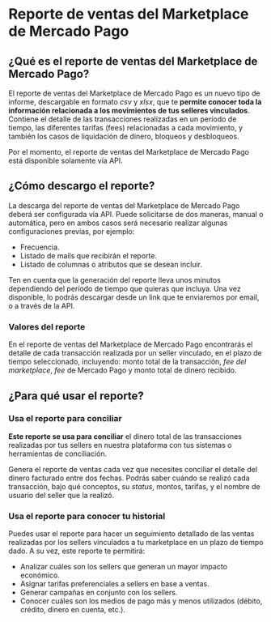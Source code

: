 # Reporte de ventas del Marketplace de Mercado Pago

## ¿Qué es el reporte de ventas del Marketplace de Mercado Pago?

El reporte de ventas del Marketplace de Mercado Pago es un nuevo tipo de informe, descargable en formato *csv* y *xlsx*, que te **permite conocer toda la información relacionada a los movimientos de tus selleres vinculados**. Contiene el detalle de las transacciones realizadas en un período de tiempo, las diferentes tarifas (fees) relacionadas a cada movimiento, y también los casos de liquidación de dinero, bloqueos y desbloqueos.

Por el momento, el reporte de ventas del Marketplace de Mercado Pago está disponible solamente vía API.

## ¿Cómo descargo el reporte?

La descarga del reporte de ventas del Marketplace de Mercado Pago deberá ser configurada vía API. Puede solicitarse de dos maneras, manual o automática, pero en ambos casos será necesario realizar algunas configuraciones previas, por ejemplo:
   - Frecuencia.
   - Listado de mails que recibirán el reporte.
   - Listado de columnas o atributos que se desean incluir.

Ten en cuenta que la generación del reporte lleva unos minutos dependiendo del período de tiempo que quieras que incluya. Una vez disponible, lo podrás descargar desde un link que te enviaremos por email, o a través de la API.

### Valores del reporte

En el reporte de ventas del Marketplace de Mercado Pago encontrarás el detalle de cada transacción realizada por un seller vinculado, en el plazo de tiempo seleccionado, incluyendo: monto total de la transacción, *fee del marketplace*, *fee* de Mercado Pago y monto total de dinero recibido.

## ¿Para qué usar el reporte?

### Usa el reporte para conciliar

**Este reporte se usa para conciliar** el dinero total de las transacciones realizadas por tus sellers en nuestra plataforma con tus sistemas o herramientas de conciliación.

Genera el reporte de ventas cada vez que necesites conciliar el detalle del dinero facturado entre dos fechas. Podrás saber cuándo se realizó cada transacción, bajo qué conceptos, su *status*, montos, tarifas, y el nombre de usuario del seller que la realizó.

### Usa el reporte para conocer tu historial

Puedes usar el reporte para hacer un seguimiento detallado de las ventas realizadas por los sellers vinculados a tu marketplace en un plazo de tiempo dado.
A su vez, este reporte te permitirá:
   - Analizar cuáles son los sellers que generan un mayor impacto económico.
   - Asignar tarifas preferenciales a sellers en base a ventas.
   - Generar campañas en conjunto con los sellers.
   - Conocer cuáles son los medios de pago más y menos utilizados (débito, crédito, dinero en cuenta, etc.).
